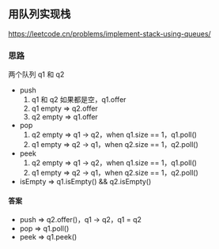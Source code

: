 ## 用队列实现栈

<https://leetcode.cn/problems/implement-stack-using-queues/>

### 思路

两个队列 q1 和 q2

- push
    1. q1 和 q2 如果都是空，q1.offer
    2. q1 empty => q2.offer
    3. q2 empty => q1.offer
- pop
    1. q2 empty => q1 -> q2，when q1.size == 1，q1.poll()
    2. q1 empty => q2 -> q1，when q2.size == 1，q2.poll()
- peek
    1. q2 empty => q1 -> q2，when q1.size == 1，q1.poll()
    2. q1 empty => q2 -> q1，when q2.size == 1，q2.poll()
- isEmpty => q1.isEmpty() && q2.isEmpty()

#### 答案

- push => q2.offer()，q1 -> q2，q1 = q2
- pop => q1.poll()
- peek => q1.peek()
  
